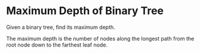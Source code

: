 # Maximum Depth of Binary Tree

Given a binary tree, find its maximum depth.

The maximum depth is the number of nodes along the longest path from the root node down to the farthest leaf node.
